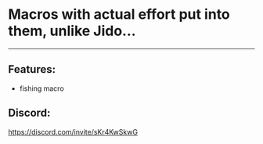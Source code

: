# Macros with actual effort put into them, unlike Jido...
---
## Features:
- fishing macro

## Discord:
https://discord.com/invite/sKr4KwSkwG
